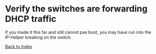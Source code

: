 # Verify the switches are forwarding DHCP traffic

If you made it this far and still cannot pxe boot, you may have run into the IP-Helper breaking on the switch.

[Back to Index](./index.md)